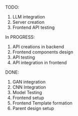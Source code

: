 TODO:
1. LLM integration
2. Server creation
3. Frontend API testing


In PROGRESS:
1. API creations in backend
2. Frontend components design
3. API testing
4. API integration in frontend


DONE:
1. GAN integration
2. CNN Integration
3. Model Testing
4. Frontend setup
5. Frontend Template formation
6. Parent design setup
